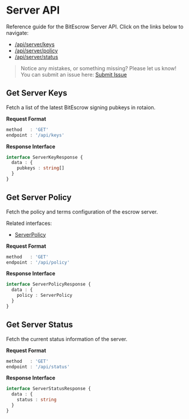 # Server API

Reference guide for the BitEscrow Server API. Click on the links below to navigate:

- [/api/server/keys](#get-server-keys)
- [/api/server/policy](#get-server-policy)
- [/api/server/status](#get-server-status)

> Notice any mistakes, or something missing? Please let us know!  
> You can submit an issue here: [Submit Issue](https://github.com/BitEscrow/escrow-core/issues/new/choose)

## Get Server Keys

Fetch a list of the latest BitEscrow signing pubkeys in rotaion.

**Request Format**

```ts
method   : 'GET'
endpoint : '/api/keys'
```

**Response Interface**

```ts
interface ServerKeyResponse {
  data : {
    pubkeys : string[]
  }
}
```

## Get Server Policy

Fetch the policy and terms configuration of the escrow server.

Related interfaces:

- [ServerPolicy](../interfaces/server.md#serverpolicy)

**Request Format**

```ts
method   : 'GET'
endpoint : '/api/policy'
```

**Response Interface**

```ts
interface ServerPolicyResponse {
  data : {
    policy : ServerPolicy
  }
}
```

## Get Server Status

Fetch the current status information of the server.

**Request Format**

```ts
method   : 'GET'
endpoint : '/api/status'
```

**Response Interface**

```ts
interface ServerStatusResponse {
  data : {
    status : string
  }
}
```
